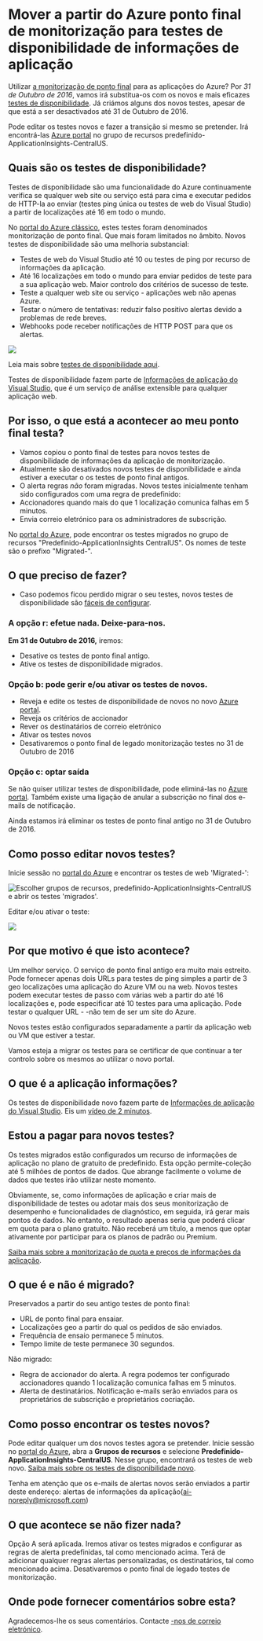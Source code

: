 <properties 
    pageTitle="Migrar Azure ponto final para testes de disponibilidade de informações de aplicação" 
    description="Migrar clássicos testes de monitorização do Azure ponto final para informações de aplicação disponibilidade testa ao 31 de Outubro de 2016."
    services="application-insights" 
    documentationCenter=""
    authors="soubhagyadash" 
    manager="douge"/>

<tags 
    ms.service="application-insights" 
    ms.workload="tbd" 
    ms.tgt_pltfrm="ibiza" 
    ms.devlang="na" 
    ms.topic="article" 
    ms.date="07/25/2016" 
    ms.author="awills"/>
 
# <a name="moving-from-azure-endpoint-monitoring-to-application-insights-availability-tests"></a>Mover a partir do Azure ponto final de monitorização para testes de disponibilidade de informações de aplicação

Utilizar [a monitorização de ponto final](https://blogs.msdn.microsoft.com/mast/2013/03/03/windows-azure-portal-update-configure-web-endpoint-status-monitoring-preview/) para as aplicações do Azure? Por *31 de Outubro de 2016*, vamos irá substitua-os com os novos e mais eficazes [testes de disponibilidade](app-insights-monitor-web-app-availability.md). Já criámos alguns dos novos testes, apesar de que está a ser desactivados até 31 de Outubro de 2016. 

Pode editar os testes novos e fazer a transição si mesmo se pretender. Irá encontrá-las [Azure portal](https://portal.azure.com) no grupo de recursos predefinido-ApplicationInsights-CentralUS.


## <a name="what-are-availability-tests"></a>Quais são os testes de disponibilidade?

Testes de disponibilidade são uma funcionalidade do Azure continuamente verifica se qualquer web site ou serviço está para cima e executar pedidos de HTTP-la ao enviar (testes ping única ou testes de web do Visual Studio) a partir de localizações até 16 em todo o mundo. 

No [portal do Azure clássico](https://manage.windowsazure.com), estes testes foram denominados monitorização de ponto final. Que mais foram limitados no âmbito. Novos testes de disponibilidade são uma melhoria substancial:

* Testes de web do Visual Studio até 10 ou testes de ping por recurso de informações da aplicação. 
* Até 16 localizações em todo o mundo para enviar pedidos de teste para a sua aplicação web. Maior controlo dos critérios de sucesso de teste. 
* Teste a qualquer web site ou serviço - aplicações web não apenas Azure.
* Testar o número de tentativas: reduzir falso positivo alertas devido a problemas de rede breves. 
* Webhooks pode receber notificações de HTTP POST para que os alertas.

![](./media/app-insights-migrate-azure-endpoint-tests/16-1test.png)

Leia mais sobre [testes de disponibilidade aqui](app-insights-monitor-web-app-availability.md).

Testes de disponibilidade fazem parte de [Informações de aplicação do Visual Studio](app-insights-overview.md), que é um serviço de análise extensible para qualquer aplicação web.



## <a name="so-whats-happening-to-my-endpoint-tests"></a>Por isso, o que está a acontecer ao meu ponto final testa?

* Vamos copiou o ponto final de testes para novos testes de disponibilidade de informações da aplicação de monitorização.
* Atualmente são desativados novos testes de disponibilidade e ainda estiver a executar o os testes de ponto final antigos.
* O alerta regras *não* foram migradas. Novos testes inicialmente tenham sido configurados com uma regra de predefinido:
 * Accionadores quando mais do que 1 localização comunica falhas em 5 minutos.
 * Envia correio eletrónico para os administradores de subscrição.

No [portal do Azure](https://portal.azure.com), pode encontrar os testes migrados no grupo de recursos "Predefinido-ApplicationInsights CentralUS". Os nomes de teste são o prefixo "Migrated-". 

## <a name="what-do-i-need-to-do"></a>O que preciso de fazer?

* Caso podemos ficou perdido migrar o seu testes, novos testes de disponibilidade são [fáceis de configurar](app-insights-monitor-web-app-availability.md).

### <a name="option-a-do-nothing-leave-it-to-us"></a>A opção r: efetue nada. Deixe-para-nos.

**Em 31 de Outubro de 2016,** iremos:

* Desative os testes de ponto final antigo.
* Ative os testes de disponibilidade migrados.

### <a name="option-b-you-manage-andor-enable-the-new-tests"></a>Opção b: pode gerir e/ou ativar os testes de novos.

* Reveja e edite os testes de disponibilidade de novos no novo [Azure portal](https://portal.azure.com). 
 * Reveja os critérios de accionador
 * Rever os destinatários de correio eletrónico
* Ativar os testes novos
* Desativaremos o ponto final de legado monitorização testes no 31 de Outubro de 2016 


### <a name="option-c-opt-out"></a>Opção c: optar saída

Se não quiser utilizar testes de disponibilidade, pode eliminá-las no [Azure portal](https://portal.azure.com). Também existe uma ligação de anular a subscrição no final dos e-mails de notificação.

Ainda estamos irá eliminar os testes de ponto final antigo no 31 de Outubro de 2016. 

## <a name="how-do-i-edit-the-new-tests"></a>Como posso editar novos testes?

Inicie sessão no [portal do Azure](https://portal.azure.com) e encontrar os testes de web 'Migrated-': 

![Escolher grupos de recursos, predefinido-ApplicationInsights-CentralUS e abrir os testes 'migrados'.](./media/app-insights-migrate-azure-endpoint-tests/20.png)

Editar e/ou ativar o teste:

![](./media/app-insights-migrate-azure-endpoint-tests/21.png)


## <a name="why-is-this-happening"></a>Por que motivo é que isto acontece?

Um melhor serviço. O serviço de ponto final antigo era muito mais estreito. Pode fornecer apenas dois URLs para testes de ping simples a partir de 3 geo localizações uma aplicação do Azure VM ou na web. Novos testes podem executar testes de passo com várias web a partir do até 16 localizações e, pode especificar até 10 testes para uma aplicação. Pode testar o qualquer URL - -não tem de ser um site do Azure.

Novos testes estão configurados separadamente a partir da aplicação web ou VM que estiver a testar. 

Vamos esteja a migrar os testes para se certificar de que continuar a ter controlo sobre os mesmos ao utilizar o novo portal. 

## <a name="what-is-application-insights"></a>O que é a aplicação informações?

Os testes de disponibilidade novo fazem parte de [Informações de aplicação do Visual Studio](app-insights-overview.md). Eis um [vídeo de 2 minutos](http://go.microsoft.com/fwlink/?LinkID=733921).

## <a name="am-i-paying-for-the-new-tests"></a>Estou a pagar para novos testes?

Os testes migrados estão configurados um recurso de informações de aplicação no plano de gratuito de predefinido. Esta opção permite-coleção até 5 milhões de pontos de dados. Que abrange facilmente o volume de dados que testes irão utilizar neste momento. 

Obviamente, se, como informações de aplicação e criar mais de disponibilidade de testes ou adotar mais dos seus monitorização de desempenho e funcionalidades de diagnóstico, em seguida, irá gerar mais pontos de dados.  No entanto, o resultado apenas seria que poderá clicar em quota para o plano gratuito. Não receberá um título, a menos que optar ativamente por participar para os planos de padrão ou Premium. 

[Saiba mais sobre a monitorização de quota e preços de informações da aplicação](app-insights-pricing.md). 

## <a name="what-is-and-isnt-migrated"></a>O que é e não é migrado?

Preservados a partir do seu antigo testes de ponto final:

* URL de ponto final para ensaiar.
* Localizações geo a partir do qual os pedidos de são enviados.
* Frequência de ensaio permanece 5 minutos.
* Tempo limite de teste permanece 30 segundos. 

Não migrado:

* Regra de accionador do alerta. A regra podemos ter configurado accionadores quando 1 localização comunica falhas em 5 minutos.
* Alerta de destinatários. Notificação e-mails serão enviados para os proprietários de subscrição e proprietários cocriação. 

## <a name="how-do-i-find-the-new-tests"></a>Como posso encontrar os testes novos?

Pode editar qualquer um dos novos testes agora se pretender. Inicie sessão no [portal do Azure](https://portal.azure.com), abra a **Grupos de recursos** e selecione **Predefinido-ApplicationInsights-CentralUS**. Nesse grupo, encontrará os testes de web novo. [Saiba mais sobre os testes de disponibilidade novo](app-insights-monitor-web-app-availability.md).

Tenha em atenção que os e-mails de alertas novos serão enviados a partir deste endereço: alertas de informações da aplicação(ai-noreply@microsoft.com)

## <a name="what-happens-if-i-do-nothing"></a>O que acontece se não fizer nada?

Opção A será aplicada. Iremos ativar os testes migrados e configurar as regras de alerta predefinidas, tal como mencionado acima. Terá de adicionar qualquer regras alertas personalizadas, os destinatários, tal como mencionado acima. Desativaremos o ponto final de legado testes de monitorização. 

## <a name="where-can-i-provide-feedback-on-this"></a>Onde pode fornecer comentários sobre esta? 

Agradecemos-lhe os seus comentários. Contacte [-nos de correio eletrónico](mailto:vsai@microsoft.com). 

